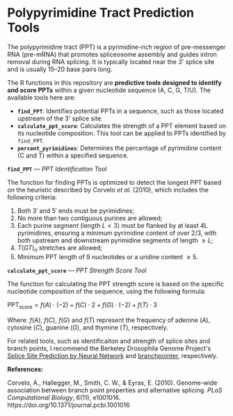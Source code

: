 # Polypyrimidine Tract Prediction Tools

The polypyrimidine tract (PPT) is a pyrimidine-rich region of pre-messenger RNA (pre-mRNA) that promotes spliceosome assembly and guides intron removal during RNA splicing. It is typically located near the 3' splice site and is usually 15–20 base pairs long.

The R functions in this repository are **predictive tools designed to identify and score PPTs** within a given nucleotide sequence (A, C, G, T/U). The available tools here are:

- **`find_PPT`**: Identifies potential PPTs in a sequence, such as those located upstream of the 3' splice site.
- **`calculate_ppt_score`**: Calculates the strength of a PPT element based on its nucleotide composition. This tool can be applied to PPTs identified by `find_PPT`.
- **`percent_pyrimidines`**: Determines the percentage of pyrimidine content (C and T) within a specified sequence.

**`find_PPT`** ― *PPT Identification Tool*

The function for finding PPTs is optimized to detect the longest PPT based on the heuristic described by Corvelo *et al.* (2010), which includes the following criteria:

1. Both $3′$ and $5′$ ends must be pyrimidines;
2. No more than two contiguous purines are allowed;
3. Each purine segment (length $L < 3$) must be flanked by at least 4L pyrimidines, ensuring a minimum pyrimidine content of over 2/3, with both upstream and downstream pyrimidine segments of length $≥ L$;
4. $T(GT)_n$ stretches are allowed;
5. Minimum PPT length of 9 nucleotides or a uridine content $≥ 5$.

**`calculate_ppt_score`** ― *PPT Strength Score Tool*

The function for calculating the PPT strength score is based on the specific nucleotide composition of the sequence, using the following formula:

$\text{PPT}_{\text{score}} = f(A) \cdot (-2) + f(C) \cdot 2 + f(G) \cdot (-2) + f(T) \cdot 3$

Where: $f(A)$, $f(C)$, $f(G)$ and $f(T)$ represent the frequency of adenine ($A$), cytosine ($C$), guanine ($G$), and thymine ($T$), respectively.

For related tools, such as identificaiton and strength of splice sites and branch points, I recommend the Berkeley Drosophila Genome Project's [Splice Site Prediction by Neural Network](https://www.fruitfly.org/seq_tools/splice.html) and [branchpointer](https://www.bioconductor.org/packages/release/bioc/html/branchpointer.html), respectively.

**References:**

Corvelo, A., Hallegger, M., Smith, C. W., & Eyras, E. (2010). Genome-wide association between branch point properties and alternative splicing. *PLoS Computational Biology*, 6(11), e1001016. ht<span>tps://</span>doi.org/10.1371/journal.pcbi.1001016
